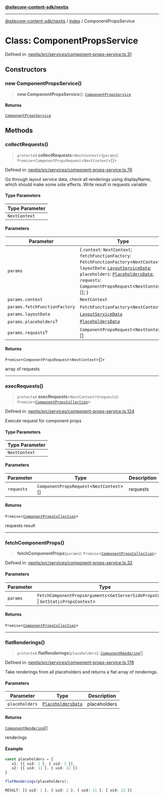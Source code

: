 [**@sitecore-content-sdk/nextjs**](../../README.md)

***

[@sitecore-content-sdk/nextjs](../../README.md) / [index](../README.md) / ComponentPropsService

# Class: ComponentPropsService

Defined in: [nextjs/src/services/component-props-service.ts:31](https://github.com/Sitecore/xmc-jss-dev/blob/643e3fe82af3b30800fd4ecaa7f98eb7f13d1ef6/packages/nextjs/src/services/component-props-service.ts#L31)

## Constructors

### new ComponentPropsService()

> **new ComponentPropsService**(): [`ComponentPropsService`](ComponentPropsService.md)

#### Returns

[`ComponentPropsService`](ComponentPropsService.md)

## Methods

### collectRequests()

> `protected` **collectRequests**\<`NextContext`\>(`params`): `Promise`\<`ComponentPropsRequest`\<`NextContext`\>[]\>

Defined in: [nextjs/src/services/component-props-service.ts:76](https://github.com/Sitecore/xmc-jss-dev/blob/643e3fe82af3b30800fd4ecaa7f98eb7f13d1ef6/packages/nextjs/src/services/component-props-service.ts#L76)

Go through layout service data, check all renderings using displayName, which should make some side effects.
Write result in requests variable

#### Type Parameters

| Type Parameter |
| ------ |
| `NextContext` |

#### Parameters

| Parameter | Type | Description |
| ------ | ------ | ------ |
| `params` | \{ `context`: `NextContext`; `fetchFunctionFactory`: `FetchFunctionFactory`\<`NextContext`\>; `layoutData`: [`LayoutServiceData`](../interfaces/LayoutServiceData.md); `placeholders`: [`PlaceholdersData`](../type-aliases/PlaceholdersData.md); `requests`: `ComponentPropsRequest`\<`NextContext`\>[]; \} | params |
| `params.context` | `NextContext` |  |
| `params.fetchFunctionFactory` | `FetchFunctionFactory`\<`NextContext`\> |  |
| `params.layoutData` | [`LayoutServiceData`](../interfaces/LayoutServiceData.md) |  |
| `params.placeholders`? | [`PlaceholdersData`](../type-aliases/PlaceholdersData.md) |  |
| `params.requests`? | `ComponentPropsRequest`\<`NextContext`\>[] |  |

#### Returns

`Promise`\<`ComponentPropsRequest`\<`NextContext`\>[]\>

array of requests

***

### execRequests()

> `protected` **execRequests**\<`NextContext`\>(`requests`): `Promise`\<[`ComponentPropsCollection`](../type-aliases/ComponentPropsCollection.md)\>

Defined in: [nextjs/src/services/component-props-service.ts:124](https://github.com/Sitecore/xmc-jss-dev/blob/643e3fe82af3b30800fd4ecaa7f98eb7f13d1ef6/packages/nextjs/src/services/component-props-service.ts#L124)

Execute request for component props

#### Type Parameters

| Type Parameter |
| ------ |
| `NextContext` |

#### Parameters

| Parameter | Type | Description |
| ------ | ------ | ------ |
| `requests` | `ComponentPropsRequest`\<`NextContext`\>[] | requests |

#### Returns

`Promise`\<[`ComponentPropsCollection`](../type-aliases/ComponentPropsCollection.md)\>

requests result

***

### fetchComponentProps()

> **fetchComponentProps**(`params`): `Promise`\<[`ComponentPropsCollection`](../type-aliases/ComponentPropsCollection.md)\>

Defined in: [nextjs/src/services/component-props-service.ts:32](https://github.com/Sitecore/xmc-jss-dev/blob/643e3fe82af3b30800fd4ecaa7f98eb7f13d1ef6/packages/nextjs/src/services/component-props-service.ts#L32)

#### Parameters

| Parameter | Type |
| ------ | ------ |
| `params` | `FetchComponentPropsArguments`\<`GetServerSidePropsContext` \| `GetStaticPropsContext`\> |

#### Returns

`Promise`\<[`ComponentPropsCollection`](../type-aliases/ComponentPropsCollection.md)\>

***

### flatRenderings()

> `protected` **flatRenderings**(`placeholders`): [`ComponentRendering`](../interfaces/ComponentRendering.md)[]

Defined in: [nextjs/src/services/component-props-service.ts:178](https://github.com/Sitecore/xmc-jss-dev/blob/643e3fe82af3b30800fd4ecaa7f98eb7f13d1ef6/packages/nextjs/src/services/component-props-service.ts#L178)

Take renderings from all placeholders and returns a flat array of renderings.

#### Parameters

| Parameter | Type | Description |
| ------ | ------ | ------ |
| `placeholders` | [`PlaceholdersData`](../type-aliases/PlaceholdersData.md) | placeholders |

#### Returns

[`ComponentRendering`](../interfaces/ComponentRendering.md)[]

renderings

#### Example

```ts
const placeholders = {
   x1: [{ uid: 1 }, { uid: 2 }],
   x2: [{ uid: 11 }, { uid: 22 }]
}

flatRenderings(placeholders);

RESULT: [{ uid: 1 }, { uid: 2 }, { uid: 11 }, { uid: 22 }]
```
